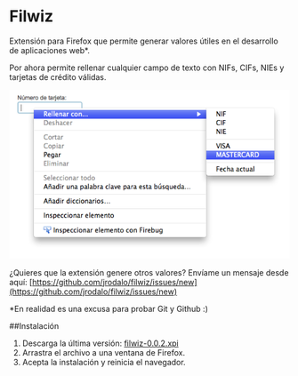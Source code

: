 # Filwiz
Extensión para Firefox que permite generar valores útiles en el desarrollo de aplicaciones web*.

Por ahora permite rellenar cualquier campo de texto con NIFs, CIFs, NIEs y tarjetas de crédito válidas.


![Filwiz-screenshot](https://github.com/jrodalo/filwiz/raw/master/filwiz-screenshot.png)

¿Quieres que la extensión genere otros valores? Envíame un mensaje desde aquí: [https://github.com/jrodalo/filwiz/issues/new](https://github.com/jrodalo/filwiz/issues/new)

*En realidad es una excusa para probar Git y Github :)

##Instalación

1. Descarga la última versión: [filwiz-0.0.2.xpi](https://github.com/downloads/jrodalo/filwiz/filwiz-0.0.2.xpi)
2. Arrastra el archivo a una ventana de Firefox.
3. Acepta la instalación y reinicia el navegador.
